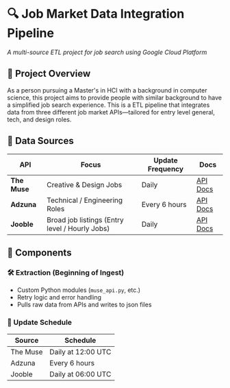 # 🔍 Job Market Data Integration Pipeline  
*A multi-source ETL project for job search using Google Cloud Platform*



## 📘 Project Overview

<!-- This project is part of the final assignment for INST767 (Sp25), focusing on building a **cloud-native data pipeline** using **Google Cloud Platform** tools. The goal is to **extract**, **transform**, and **load** data from multiple external APIs into **BigQuery**, enabling further analysis and unified access via a single API. -->

As a person pursuing a Master's in HCI with a background in computer science, this project aims to provide people with similar background to have a simplified job search experience. This is a ETL pipeline that integrates data from three different job market APIs—tailored for entry level general, tech, and design roles. 



<!-- ## 🧭 Objective

Build an automated data pipeline using **Apache Airflow** (via **Cloud Composer**) that:

- Pulls data from **three external job-related APIs**
- Transforms the data into a **unified schema**
- Loads the cleaned data into **BigQuery** -->


## 🔗 Data Sources

| API | Focus | Update Frequency | Docs |
|-----|-------|------------------|------|
| **The Muse** | Creative & Design Jobs | Daily | [API Docs](https://www.themuse.com/developers/api/v2) |
| **Adzuna** | Technical / Engineering Roles | Every 6 hours | [API Docs](https://developer.adzuna.com/) |
| **Jooble** | Broad job listings (Entry level / Hourly Jobs) | Daily | [API Docs](https://jooble.org/api/about) |




<!-- ## 🏗️ Architecture

The system follows a ETL pattern using Google Cloud services:

```
[ Muse / Adzuna / Jooble APIs ] 
        ↓
[ Python API Connectors ]
        ↓
[ Cloud Composer (Airflow DAG) ]
        ↓
[ GCS (intermediate storage) ]
        ↓
[ BigQuery (final storage & analysis) ]
``` -->



## 🧱 Components

### 🛠️ Extraction (Beginning of Ingest)
- Custom Python modules (`muse_api.py`, etc.)
- Retry logic and error handling
- Pulls raw data from APIs and writes to json files

<!-- ### 🧼 Transformation
- Converts inconsistent fields into a **standardized schema**
- Cleans nulls, infers job types, standardizes skills and salary -->

<!-- ### 🧩 Unified Schema

```json
{
  "job_id": "string",
  "category": "string", 
  "title": "string",
  "company": "string",
  "location": "string",
  "description": "string",
  "salary_info": "string | null",
  "employment_type": "string",
  "posted_date": "date",
  "skills_required": ["string"],
  "experience_level": "string | null",
  "source_api": "string",
  "additional_metadata": "object | null"
}
``` -->

<!-- ### 📥 Loading
- Transformed files written to GCS in newline-delimited JSON
- Loaded into partitioned BigQuery table by `posted_date` -->

### 📅 Update Schedule

| Source | Schedule |
|--------|----------|
| The Muse | Daily at 12:00 UTC |
| Adzuna | Every 6 hours |
| Jooble | Daily at 06:00 UTC |



<!-- ## 📁 File Structure

```
firstname_lastname/
├── README.md
├── dags/
│   ├── job_data_pipeline.py
│   └── modules/
│       ├── muse_connector.py
│       ├── adzuna_connector.py
│       ├── jooble_connector.py
│       └── data_transformer.py
├── schemas/
│   └── unified_job_schema.json
└── sql/
    └── analysis_queries.sql
``` -->



<!-- ## 🌐 API Layer 

The cleaned job data in BigQuery is exposed via a basic RESTful API. -->

<!-- ### Base URL

```
https://your-api-url.com/jobs
```

### GET /jobs — Query Parameters

| Parameter | Type | Example | Description |
|----------|------|---------|-------------|
| `location` | string | `Remote` | Filter by location |
| `role` | string | `Engineer` | Job title keyword |
| `employment_type` | string | `freelance` | Filter job type |
| `source_api` | string | `adzuna` | Filter by source |
| `skills` | string[] | `["Python"]` | Filter by skills |

### Example Response

```json
[
  {
    "job_id": "adz-87493",
    "title": "Backend Engineer",
    "company": "Techie Inc.",
    "location": "Remote",
    "salary_info": "$100k–$120k",
    "employment_type": "full-time",
    "posted_date": "2025-03-29",
    "skills_required": ["Python", "Django", "SQL"],
    "source_api": "adzuna"
  }
]
``` -->



<!-- ## 📊 Analytical Use Cases

With the integrated dataset in BigQuery, we can explore:

- Job **trends by location** or **job type**
- **Salary** insights for similar roles across platforms
- **Skill demand** across different industries
- Comparison: **Freelance vs Full-time** opportunities



## 🔮 Future Enhancements

- ✅ Add **data validation and anomaly detection**
- 🧠 Perform **sentiment analysis** on job descriptions
- 📈 Build a **dashboard** in Looker Studio for recruiters
- 🌍 Add more regional or international job boards
- 🛡️ Implement **OAuth or API key protection** -->



<!-- ## 🧑‍💻 Technologies Used

- **Google Cloud Platform**
  - Cloud Composer (Airflow)
  - Cloud Storage
  - BigQuery
- **Python**
  - `requests`, `pandas`, `datetime`
- **APIs**
  - The Muse, Adzuna, Jooble -->
<!-- - FastAPI or Flask for REST API Layer -->


